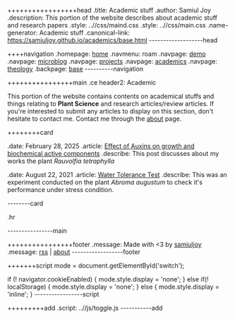 +++++++++++++++++head
.title: Academic stuff
.author: Samiul Joy
.description: This portion of the website describes about academic stuff and research papers
.style: ..//css/maind.css
.style: ..//css/main.css
.name-generator: Academic stuff
.canonical-link: https://samiuljoy.github.io/academics/base.html
-------------------head

++++navigation
.homepage: [home](..//index.html)
.navmenu: roam
.navpage: [demo](..//demo/base.html)
.navpage: [microblog](..//microblog/base.html)
.navpage: [projects](..//projects/base.html)
.navpage: [academics](..//academics/base.html)
.navpage: [theology](../theology/base.html)
.backpage: [base](base.html)
----------navigation

++++++++++++++++main
.ce header2: Academic

This portion of the website contains contents on academical stuffs and things relating to **Plant Science** and research articles/review articles. If you're interested to submit any articles to display on this section, don't hesitate to contact me. Contact me through the [about](../about.html) page.

++++++++card
 
.date: February 28, 2025
.article: [Effect of Auxins on growth and biochemical active components](thesis.html)
.describe: This post discusses about my works the plant _Rauvolfia tetraphylla_

.date: August 22, 2021
.article: [Water Tolerance Test](abromaaugustum.html)
.describe: This was an experiment conducted on the plant _Abroma augustum_ to check it's performance under stress condition.

--------card

.hr

----------------main

++++++++++++++++footer
.message: Made with <3 by [samiuljoy](https://github.com/samiuljoy)
.message: [rss](/rss.xml) | [about](/about.html)
------------------footer

+++++++script
mode = document.getElementById('switch');

if (! navigator.cookieEnabled) {
	mode.style.display = 'none';
}
else if(! localStorage) {
	mode.style.display = 'none';
}
else {
	mode.style.display = 'inline';
}
-----------------script

+++++++++add
.script: ..//js/toggle.js
-----------add
